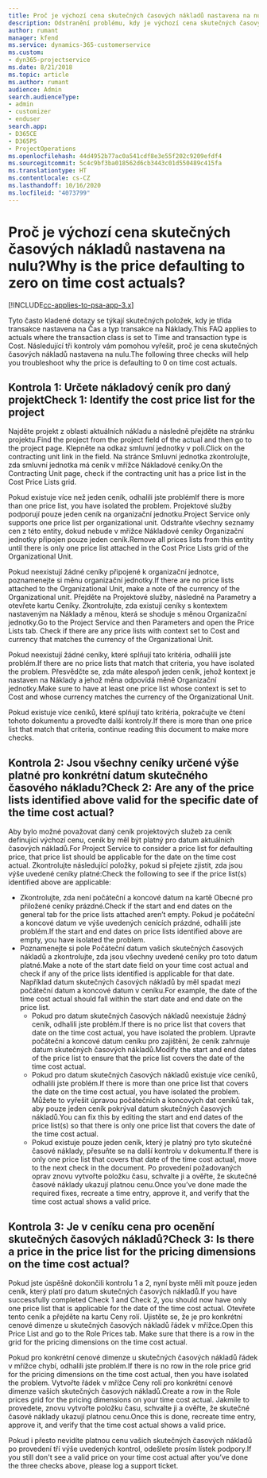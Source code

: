 ```yaml
---
title: Proč je výchozí cena skutečných časových nákladů nastavena na nulu?
description: Odstranění problému, kdy je výchozí cena skutečných časových nákladů nastavena na nulu.
author: rumant
manager: kfend
ms.service: dynamics-365-customerservice
ms.custom:
- dyn365-projectservice
ms.date: 8/21/2018
ms.topic: article
ms.author: rumant
audience: Admin
search.audienceType:
- admin
- customizer
- enduser
search.app:
- D365CE
- D365PS
- ProjectOperations
ms.openlocfilehash: 44d4952b77ac0a541cdf8e3e55f202c9209efdf4
ms.sourcegitcommit: 5c4c9bf3ba018562d6cb3443c01d550489c415fa
ms.translationtype: HT
ms.contentlocale: cs-CZ
ms.lasthandoff: 10/16/2020
ms.locfileid: "4073799"
---
```

# <a name="why-is-the-price-defaulting-to-zero-on-time-cost-actuals"></a><span data-ttu-id="48f9d-103">Proč je výchozí cena skutečných časových nákladů nastavena na nulu?</span><span class="sxs-lookup"><span data-stu-id="48f9d-103">Why is the price defaulting to zero on time cost actuals?</span></span>

[!INCLUDE[cc-applies-to-psa-app-3.x](../includes/cc-applies-to-psa-app-3x.md)]

<span data-ttu-id="48f9d-104">Tyto často kladené dotazy se týkají skutečných položek, kdy je třída transakce nastavena na Čas a typ transakce na Náklady.</span><span class="sxs-lookup"><span data-stu-id="48f9d-104">This FAQ applies to actuals where the transaction class is set to Time and transaction type is Cost.</span></span> <span data-ttu-id="48f9d-105">Následující tři kontroly vám pomohou vyřešit, proč je cena skutečných časových nákladů nastavena na nulu.</span><span class="sxs-lookup"><span data-stu-id="48f9d-105">The following three checks will help you troubleshoot why the price is defaulting to 0 on time cost actuals.</span></span>
 
## <a name="check-1-identify-the-cost-price-list-for-the-project"></a><span data-ttu-id="48f9d-106">Kontrola 1: Určete nákladový ceník pro daný projekt</span><span class="sxs-lookup"><span data-stu-id="48f9d-106">Check 1: Identify the cost price list for the project</span></span>

<span data-ttu-id="48f9d-107">Najděte projekt z oblasti aktuálních nákladu a následně přejděte na stránku projektu.</span><span class="sxs-lookup"><span data-stu-id="48f9d-107">Find the project from the project field of the actual and then go to the project page.</span></span> <span data-ttu-id="48f9d-108">Klepněte na odkaz smluvní jednotky v poli.</span><span class="sxs-lookup"><span data-stu-id="48f9d-108">Click on the contracting unit link in the field.</span></span> <span data-ttu-id="48f9d-109">Na stránce Smluvní jednotka zkontrolujte, zda smluvní jednotka má ceník v mřížce Nákladové ceníky.</span><span class="sxs-lookup"><span data-stu-id="48f9d-109">On the Contracting Unit page, check if the contracting unit has a price list in the Cost Price Lists grid.</span></span>

<span data-ttu-id="48f9d-110">Pokud existuje více než jeden ceník, odhalili jste problém</span><span class="sxs-lookup"><span data-stu-id="48f9d-110">If there is more than one price list, you have isolated the problem.</span></span> <span data-ttu-id="48f9d-111">Projektové služby podporují pouze jeden ceník na organizační jednotku.</span><span class="sxs-lookup"><span data-stu-id="48f9d-111">Project Service only supports one price list per organizational unit.</span></span> <span data-ttu-id="48f9d-112">Odstraňte všechny seznamy cen z této entity, dokud nebude v mřížce Nákladové ceníky Organizační jednotky připojen pouze jeden ceník.</span><span class="sxs-lookup"><span data-stu-id="48f9d-112">Remove all prices lists from this entity until there is only one price list attached in the Cost Price Lists grid of the Organizational Unit.</span></span>

<span data-ttu-id="48f9d-113">Pokud neexistují žádné ceníky připojené k organizační jednotce, poznamenejte si měnu organizační jednotky.</span><span class="sxs-lookup"><span data-stu-id="48f9d-113">If there are no price lists attached to the Organizational Unit, make a note of the currency of the Organizational unit.</span></span> <span data-ttu-id="48f9d-114">Přejděte na Projektové služby, následně na Parametry a otevřete kartu Ceníky. Zkontrolujte, zda existují ceníky s kontextem nastaveným na Náklady a měnou, která se shoduje s měnou Organizační jednotky.</span><span class="sxs-lookup"><span data-stu-id="48f9d-114">Go to the Project Service and then Parameters and open the Price Lists tab. Check if there are any price lists with context set to Cost and currency that matches the currency of the Organizational Unit.</span></span>
 
<span data-ttu-id="48f9d-115">Pokud neexistují žádné ceníky, které splňují tato kritéria, odhalili jste problém.</span><span class="sxs-lookup"><span data-stu-id="48f9d-115">If there are no price lists that match that criteria, you have isolated the problem.</span></span> <span data-ttu-id="48f9d-116">Přesvědčte se, zda máte alespoň jeden ceník, jehož kontext je nastaven na Náklady a jehož měna odpovídá měně Organizační jednotky.</span><span class="sxs-lookup"><span data-stu-id="48f9d-116">Make sure to have at least one price list whose context is set to Cost and whose currency matches the currency of the Organizational Unit.</span></span>

<span data-ttu-id="48f9d-117">Pokud existuje více ceníků, které splňují tato kritéria, pokračujte ve čtení tohoto dokumentu a proveďte další kontroly.</span><span class="sxs-lookup"><span data-stu-id="48f9d-117">If there is more than one price list that match that criteria, continue reading this document to make more checks.</span></span>

## <a name="check-2-are-any-of-the-price-lists-identified-above-valid-for-the-specific-date-of-the-time-cost-actual"></a><span data-ttu-id="48f9d-118">Kontrola 2: Jsou všechny ceníky určené výše platné pro konkrétní datum skutečného časového nákladu?</span><span class="sxs-lookup"><span data-stu-id="48f9d-118">Check 2: Are any of the price lists identified above valid for the specific date of the time cost actual?</span></span>

<span data-ttu-id="48f9d-119">Aby bylo možné považovat daný ceník projektových služeb za ceník definující výchozí cenu, ceník by měl být platný pro datum aktuálních časových nákladů.</span><span class="sxs-lookup"><span data-stu-id="48f9d-119">For Project Service to consider a price list for defaulting price, that price list should be applicable for the date on the time cost actual.</span></span> <span data-ttu-id="48f9d-120">Zkontrolujte následující položky, pokud si přejete zjistit, zda jsou výše uvedené ceníky platné:</span><span class="sxs-lookup"><span data-stu-id="48f9d-120">Check the following to see if the price list(s) identified above are applicable:</span></span>

- <span data-ttu-id="48f9d-121">Zkontrolujte, zda není počáteční a koncové datum na kartě Obecné pro přiložené ceníky prázdné.</span><span class="sxs-lookup"><span data-stu-id="48f9d-121">Check if the start and end dates on the general tab for the price lists attached aren’t empty.</span></span> <span data-ttu-id="48f9d-122">Pokud je počáteční a koncové datum ve výše uvedených cenících prázdné, odhalili jste problém.</span><span class="sxs-lookup"><span data-stu-id="48f9d-122">If the start and end dates on price lists identified above are empty, you have isolated the problem.</span></span> 
- <span data-ttu-id="48f9d-123">Poznamenejte si pole Počáteční datum vašich skutečných časových nákladů a zkontrolujte, zda jsou všechny uvedené ceníky pro toto datum platné.</span><span class="sxs-lookup"><span data-stu-id="48f9d-123">Make a note of the start date field on your time cost actual and check if any of the price lists identified is applicable for that date.</span></span> <span data-ttu-id="48f9d-124">Například datum skutečných časových nákladů by měl spadat mezi počáteční datum a koncové datum v ceníku.</span><span class="sxs-lookup"><span data-stu-id="48f9d-124">For example, the date of the time cost actual should fall within the start date and end date on the price list.</span></span> 
    - <span data-ttu-id="48f9d-125">Pokud pro datum skutečných časových nákladů neexistuje žádný ceník, odhalili jste problém.</span><span class="sxs-lookup"><span data-stu-id="48f9d-125">If there is no price list that covers that date on the time cost actual, you have isolated the problem.</span></span> <span data-ttu-id="48f9d-126">Upravte počáteční a koncové datum ceníku pro zajištění, že ceník zahrnuje datum skutečných časových nákladů.</span><span class="sxs-lookup"><span data-stu-id="48f9d-126">Modify the start and end dates of the price list to ensure that the price list covers the date of the time cost actual.</span></span> 
    - <span data-ttu-id="48f9d-127">Pokud pro datum skutečných časových nákladů existuje více ceníků, odhalili jste problém.</span><span class="sxs-lookup"><span data-stu-id="48f9d-127">If there is more than one price list that covers the date on the time cost actual, you have isolated the problem.</span></span> <span data-ttu-id="48f9d-128">Můžete to vyřešit úpravou počátečních a koncových dat ceníků tak, aby pouze jeden ceník pokrýval datum skutečných časových nákladů.</span><span class="sxs-lookup"><span data-stu-id="48f9d-128">You can fix this by editing the start and end dates of the price list(s) so that there is only one price list that covers the date of the time cost actual.</span></span> 
    - <span data-ttu-id="48f9d-129">Pokud existuje pouze jeden ceník, který je platný pro tyto skutečné časové náklady, přesuňte se na další kontrolu v dokumentu.</span><span class="sxs-lookup"><span data-stu-id="48f9d-129">If there is only one price list that covers that date of the time cost actual, move to the next check in the document.</span></span>
<span data-ttu-id="48f9d-130">Po provedení požadovaných oprav znovu vytvořte položku času, schvalte ji a ověřte, že skutečné časové náklady ukazují platnou cenu.</span><span class="sxs-lookup"><span data-stu-id="48f9d-130">Once you’ve done made the required fixes, recreate a time entry, approve it, and verify that the time cost actual shows a valid price.</span></span>

## <a name="check-3-is-there-a-price-in-the-price-list-for-the-pricing-dimensions-on-the-time-cost-actual"></a><span data-ttu-id="48f9d-131">Kontrola 3: Je v ceníku cena pro ocenění skutečných časových nákladů?</span><span class="sxs-lookup"><span data-stu-id="48f9d-131">Check 3: Is there a price in the price list for the pricing dimensions on the time cost actual?</span></span>

<span data-ttu-id="48f9d-132">Pokud jste úspěšně dokončili kontrolu 1 a 2, nyní byste měli mít pouze jeden ceník, který platí pro datum skutečných časových nákladů.</span><span class="sxs-lookup"><span data-stu-id="48f9d-132">If you have successfully completed Check 1 and Check 2, you should now have only one price list that is applicable for the date of the time cost actual.</span></span> <span data-ttu-id="48f9d-133">Otevřete tento ceník a přejděte na kartu Ceny rolí. Ujistěte se, že je pro konkrétní cenové dimenze u skutečných časových nákladů řádek v mřížce.</span><span class="sxs-lookup"><span data-stu-id="48f9d-133">Open this Price List and go to the Role Prices tab. Make sure that there is a row in the grid for the pricing dimensions on the time cost actual.</span></span>

<span data-ttu-id="48f9d-134">Pokud pro konkrétní cenové dimenze u skutečných časových nákladů řádek v mřížce chybí, odhalili jste problém.</span><span class="sxs-lookup"><span data-stu-id="48f9d-134">If there is no row in the role price grid for the pricing dimensions on the time cost actual, then you have isolated the problem.</span></span> <span data-ttu-id="48f9d-135">Vytvořte řádek v mřížce Ceny rolí pro konkrétní cenové dimenze vašich skutečných časových nákladů.</span><span class="sxs-lookup"><span data-stu-id="48f9d-135">Create a row in the Role prices grid for the pricing dimensions on your time cost actual.</span></span> <span data-ttu-id="48f9d-136">Jakmile to provedete, znovu vytvořte položku času, schvalte ji a ověřte, že skutečné časové náklady ukazují platnou cenu.</span><span class="sxs-lookup"><span data-stu-id="48f9d-136">Once this is done, recreate time entry, approve it, and verify that the time cost actual shows a valid price.</span></span>
 
<span data-ttu-id="48f9d-137">Pokud i přesto nevidíte platnou cenu vašich skutečných časových nákladů po provedení tří výše uvedených kontrol, odešlete prosím lístek podpory.</span><span class="sxs-lookup"><span data-stu-id="48f9d-137">If you still don't see a valid price on your time cost actual after you’ve done the three checks above, please log a support ticket.</span></span>



